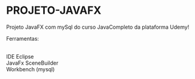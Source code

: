 # PROJETO-JAVAFX

Projeto JavaFX com mySql do curso JavaCompleto da plataforma Udemy!

Ferramentas:

<br>IDE Eclipse
<br>JavaFx SceneBuilder
<br>Workbench (mysql)
